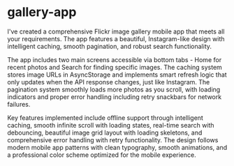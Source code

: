 # gallery-app

I've created a comprehensive Flickr image gallery mobile app that meets all your requirements. The app features a beautiful, Instagram-like design with intelligent caching, smooth pagination, and robust search functionality.

The app includes two main screens accessible via bottom tabs - Home for recent photos and Search for finding specific images. The caching system stores image URLs in AsyncStorage and implements smart refresh logic that only updates when the API response changes, just like Instagram. The pagination system smoothly loads more photos as you scroll, with loading indicators and proper error handling including retry snackbars for network failures.

Key features implemented include offline support through intelligent caching, smooth infinite scroll with loading states, real-time search with debouncing, beautiful image grid layout with loading skeletons, and comprehensive error handling with retry functionality. The design follows modern mobile app patterns with clean typography, smooth animations, and a professional color scheme optimized for the mobile experience.

